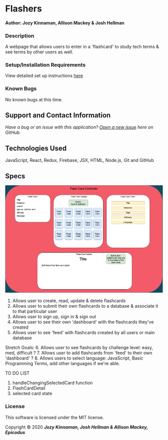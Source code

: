 # Flashers

#### Author: Jozy Kinnaman, Allison Mackey & Josh Hellman

### Description
A webpage that allows users to enter in a 'flashcard' to study tech terms & see terms by other users as well. 

### Setup/Installation Requirements

View detailed set up instructions [here](./INSTALL.md)

### Known Bugs

No known bugs at this time. 

## Support and Contact Information

_Have a bug or an issue with this application? [Open a new issue](https://github.com/amackey693/brewery/issues) here on GitHub._

## Technologies Used

JavaScript, React, Redux, Firebase, JSX, HTML, Node.js, Git and GitHub

## Specs
![TechFlashers](./public/TechFlashers.jpg)

1. Allows user to create, read, update & delete flashcards
2. Allows user to submit their own flashcards to a database & associate it to that particular user 
3. Allows user to sign up, sign in & sign out
4. Allows user to see their own 'dashboard' with the flashcards they've created
5. Allows user to see 'feed' with flashcards created by all users or main database

Stretch Goals: 
6. Allows user to see flashcards by challenge level: easy, med, difficult ?
7. Allows user to add flashcards from 'feed' to their own 'dashboard' ?
8. Allows users to select language: JavaScript, Basic Programming Terms, add other languages if we're able. 

TO DO LIST 
1. handleChangingSelectedCard function 
2. FlashCardDetail 
3. selected card state

### License

This software is licensed under the MIT license.

Copyright © 2020 **_Jozy Kinnaman, Josh Hellman & Allison Mackey, Epicodus_**